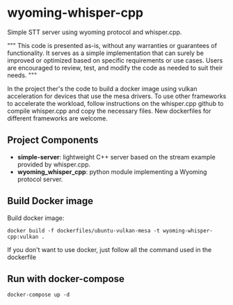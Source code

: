 # wyoming-whisper-cpp

Simple STT server using wyoming protocol and whisper.cpp.

"""
This code is presented as-is, without any warranties or guarantees of functionality. 
It serves as a simple implementation that can surely be improved or optimized 
based on specific requirements or use cases. Users are encouraged to review, 
test, and modify the code as needed to suit their needs.
"""

In the project ther's the code to build a docker image using vulkan acceleration for devices that use the mesa drivers. To use other frameworks to accelerate the workload, follow instructions on the whisper.cpp github to compile whisper.cpp and copy the necessary files. New dockerfiles for different frameworks are welcome. 

## Project Components

- **simple-server**: lightweight C++ server based on the stream example provided by whisper.cpp.
- **wyoming_whisper_cpp**: python module implementing a Wyoming protocol server.


## Build Docker image

Build docker image:

```shell
docker build -f dockerfiles/ubuntu-vulkan-mesa -t wyoming-whisper-cpp:vulkan .
```

If you don't want to use docker, just follow all the command used in the dockerfile 

## Run with docker-compose

```shell
docker-compose up -d
```
